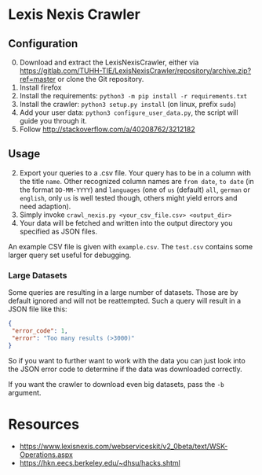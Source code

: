 Lexis Nexis Crawler
===================

Configuration
-------------

0. Download and extract the LexisNexisCrawler, either via
<https://gitlab.com/TUHH-TIE/LexisNexisCrawler/repository/archive.zip?ref=master>
   or clone the Git repository.
1. Install firefox
2. Install the requirements: `python3 -m pip install -r requirements.txt`
3. Install the crawler: `python3 setup.py install` (on linux, prefix `sudo`)
4. Add your user data: `python3 configure_user_data.py`, the script will
   guide you through it.
5. Follow http://stackoverflow.com/a/40208762/3212182

Usage
-----

2. Export your queries to a .csv file. Your query has to be in a column with the
   title `name`. Other recognized column names are `from date`, `to date` (in
   the format `DD-MM-YYYY`) and `languages` (one of `us` (default) `all`,
   `german` or `english`, only `us` is well tested though, others might yield
   errors and need adaption).
3. Simply invoke `crawl_nexis.py <your_csv_file.csv> <output_dir>`
4. Your data will be fetched and written into the output directory you specified as
   JSON files.

An example CSV file is given with `example.csv`. The `test.csv` contains some
larger query set useful for debugging.

### Large Datasets

Some queries are resulting in a large number of datasets. Those are by default
ignored and will not be reattempted. Such a query will result in a JSON file
like this:

```json
{
 "error_code": 1,
 "error": "Too many results (>3000)"
}
```

So if you want to further want to work with the data you can just look into
the JSON error code to determine if the data was downloaded correctly.

If you want the crawler to download even big datasets, pass the `-b` argument.

Resources
=========

 * https://www.lexisnexis.com/webserviceskit/v2_0beta/text/WSK-Operations.aspx
 * https://hkn.eecs.berkeley.edu/~dhsu/hacks.shtml
